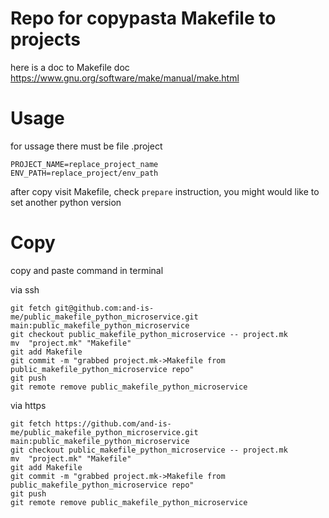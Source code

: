 # Repo for copypasta Makefile to projects

here is a doc to Makefile doc 
https://www.gnu.org/software/make/manual/make.html

# Usage

for ussage there must be file
.project 
```
PROJECT_NAME=replace_project_name
ENV_PATH=replace_project/env_path
```

after copy visit Makefile, check `prepare` instruction, you might would like to set another python version

# Copy

copy and paste command in terminal 


via ssh
```
git fetch git@github.com:and-is-me/public_makefile_python_microservice.git main:public_makefile_python_microservice
git checkout public_makefile_python_microservice -- project.mk
mv  "project.mk" "Makefile"
git add Makefile
git commit -m "grabbed project.mk->Makefile from public_makefile_python_microservice repo"
git push
git remote remove public_makefile_python_microservice
```

via https
```
git fetch https://github.com/and-is-me/public_makefile_python_microservice.git main:public_makefile_python_microservice
git checkout public_makefile_python_microservice -- project.mk
mv  "project.mk" "Makefile"
git add Makefile
git commit -m "grabbed project.mk->Makefile from public_makefile_python_microservice repo"
git push
git remote remove public_makefile_python_microservice
```

